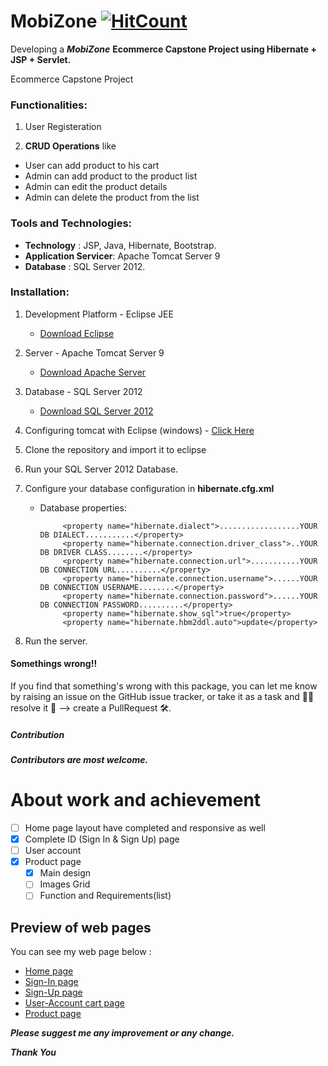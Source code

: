 # MobiZone [![HitCount](http://hits.dwyl.io/gitsdeepak/MobiZone.svg)](http://hits.dwyl.io/gitsdeepak/MobiZone)

Developing a ***MobiZone*** **Ecommerce Capstone Project using Hibernate + JSP + Servlet.**

Ecommerce Capstone Project

### Functionalities:

1. User Registeration

2. **CRUD Operations** like

* User can add product to his cart
* Admin can add product to the product list
* Admin can edit the product details
* Admin can delete the product from the list

### Tools and Technologies:

* **Technology** : JSP, Java, Hibernate, Bootstrap.
* **Application Servicer**: Apache Tomcat Server 9
* **Database** : SQL Server 2012.

### Installation:

1. Development Platform - Eclipse JEE 

   * [Download Eclipse](https://www.eclipse.org/downloads/packages/release/2020-06/r/eclipse-ide-enterprise-java-developers)

2. Server - Apache Tomcat Server 9

   * [Download Apache Server](https://tomcat.apache.org/download-90.cgi)

3. Database - SQL Server 2012

   * [Download SQL Server 2012](https://www.microsoft.com/en-us/download/details.aspx?id=29062)

5. Configuring tomcat with Eclipse (windows) - [Click Here](https://javatutorial.net/run-tomcat-from-eclipse)

6. Clone the repository and import it to eclipse

7. Run your SQL Server 2012 Database.

8. Configure your database configuration in **hibernate.cfg.xml**

   * Database properties:


        <!-- database properties DataSource -->
             
              <property name="hibernate.dialect">..................YOUR DB DIALECT...........</property>
              <property name="hibernate.connection.driver_class">..YOUR DB DRIVER CLASS........</property>
              <property name="hibernate.connection.url">...........YOUR DB CONNECTION URL..........</property>
              <property name="hibernate.connection.username">......YOUR DB CONNECTION USERNAME........</property>
              <property name="hibernate.connection.password">......YOUR DB CONNECTION PASSWORD..........</property>
              <property name="hibernate.show_sql">true</property>
              <property name="hibernate.hbm2ddl.auto">update</property>

9. Run the server.

#### Somethings wrong!!

If you find that something's wrong with this package, you can let me know by raising an issue on the GitHub issue tracker, 
or take it as a task and 🧑‍💻 resolve it 💪 --> create a PullRequest 🛠.

##### Contribution

***Contributors are most welcome.***

# About work and achievement

- [ ] Home page layout have completed and responsive as well
- [x] Complete ID (Sign In & Sign Up) page
- [ ] User account
- [x] Product page
  - [x] Main design
  - [ ] Images Grid
  - [ ] Function and Requirements(list)

## Preview of web pages
You can see my web page below :
- [Home page](https://gitsdeepak.github.io/MobiZone/)
- [Sign-In page](https://gitsdeepak.github.io/MobiZone/login.jso)
- [Sign-Up page](https://gitsdeepak.github.io/MobiZone/register.jsp)
- [User-Account cart page](https://gitsdeepak.github.io/MobiZone/cart.jsp)
- [Product page](https://gitsdeepak.github.io/MobiZone/product.jsp)

***Please suggest me any improvement or any change.***


***Thank You***
